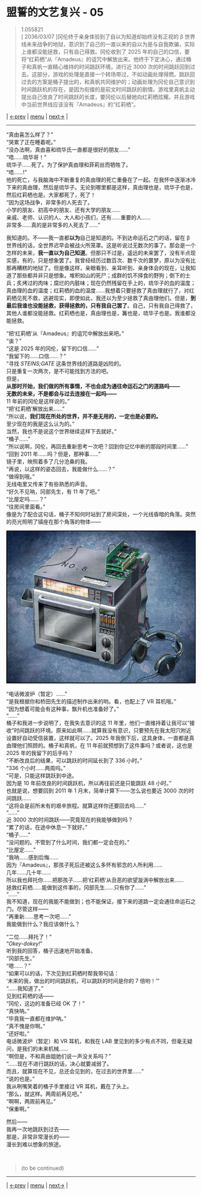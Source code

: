# 盟誓的文艺复兴 - 05
> 1.055821  
> [ 2036/03/07 ]冈伦终于亲身体验到了自以为知道却始终没有正视的 β 世界线未来战争的地狱，意识到了自己的一直以来的自以为是与自我欺骗，实际上谁都没能拯救，只有自己得救。冈伦收到了 2025 年的自己的口信，要将“红莉栖”从『Amadeus』的诅咒中解放出来。他终于下定决心，通过桶子和真帆一直精心维持的时间跳跃环境，进行近 3000 次的时间跳跃回到过去。这部分，游戏的处理是直接一个转场带过，不如动画处理得燃。跳跃回过去的方案是桶子提出的，和真帆共同维护的；动画处理为冈伦自己意识到时间跳跃机的存在，是因为衔接的是前文时间跳跃的剧情。游戏里真帆主动提出自己改良了时间跳跃的长度，要冈伦以后替她向红莉栖炫耀。并且游戏中当前世界线应该没有『Amadeus』的“红莉栖”。  

| [←prev](./0126) | [menu](../) | [next→](./0128) |

---

“真由喜怎么样了？”  
“哭累了正在睡着呢。”  
“没办法啊，真由喜和琉华氏一直都是很好的朋友……”  
“唔……琉华哥！”  
琉华子……死了。为了保护真由理和菲莉丝而牺牲了。  
“唔……!”  
他的死亡，与我脑海中不断重复的真由理的死亡重叠在了一起。在我怀中逐渐冰冷下来的真由理，然后是琉华子。无论到哪里都是这样，真由理也是，琉华子也是，然后红莉栖也是。大家都死了，死了！  
“因为这场战争，非常多的人死去了。  
 小学的朋友、初高中的朋友、还有大学的朋友……  
 亲戚、老师、认识的人、大人和小孩们，还有……重要的人……  
 非常多……真的是非常多的人死去了……”  

我知道的。不——我一直都**以为**自己是知道的。不到达命运石之门的话，留在 β 世界线的话，全世界迟早会被战火所笼罩。这是听说过无数次的事了。那会是一个怎样的未来，**我一直以为自己知道**。但那只不过是，遥远的未来罢了，没有半点现实感，有的，只是想象罢了。我曾经经历过数百次、数千次的噩梦，原以为没有比那再糟糕的地狱了。但是像这样，亲眼看到、亲耳听到、亲身体会的现在，让我知道了那些都并非只是想象。堆积如山的死尸；成群的饥不择食的野狗；倒下的士兵；炙烤过的肉味；腐烂的内脏味；现在仍然残留在手上的，琉华子的血的温度；真由理的血的温度；红莉栖的血的温度……我想着只要拯救了真由理就行了，对红莉栖见死不救，逃避现实，即使如此，我还以为至少拯救了真由理他们。但是，**到最后我谁也没能拯救，获得拯救的，只有我自己罢了**。自己，只有我自己得救了，其他人谁都没能拯救。红莉栖也是，真由理也是，篝也是，琉华子也是。我谁都没能拯救。  

“把‘红莉栖’从『Amadeus』的诅咒中解放出来吧。”  
“诶？”  
“这是 2025 年的冈伦，留下的口信……”  
“我留下的……口信……？”  
“寻找 *STEINS;GATE* 这条世界线的道路是凶险的。  
 只是重复一次两次，是不可能找到方法的吧。  
 但是，  
 **从那时开始，我们做的所有事情，不也会成为通往命运石之门的道路吗——**  
 **无数的未来，不是都会与过去连接在一起吗——**  
 11 年前的冈伦是这样说的。”  
“把‘红莉栖’解放出来……”  
“所以说，**我们现在所处的世界，并不是无用的，一定也是必要的。**  
 至少现在的我是这么认为的。”  
 当然，我也不是说这个世界继续这样下去就好。”  
“桶子……”  
“所以说啊，冈伦，再回去重新思考一次吧？回到你记忆中断的那段时间里……”  
“回到 2011 年……吗？但是，那种事……”  
镜子里，映照着多了几分沧桑的我。  
“再说，以这样的姿态回去，我能做什么……？”  
“做得到哦。”  
无线电里又传来了有些熟悉的声音。  
“好久不见呐，冈部先生，有 11 年了吧。”  
“比屋定吗……？”  
“往房间里面看。”  
像是为了配合这句话，桶子不知何时站到了房间深处，一个光线昏暗的角落。突然的亮光照明了镇座在那个角落的物体——  

![](../static/image/0127-1.png)

“电话微波炉（暂定）……”  
“是我根据你和桥田先生的描述制作出来的哟。看，也配上了 VR 耳机哦。”  
“因为想着可能会有这种事，飘升机也准备好了。”  
“……”  
桶子和我进一步说明了，在我失去意识的这 11 年里，他们一直维持着让我可以“接收”时间跳跃的环境。原来如此啊……就算我没有意识，只要预先在我太阳穴附近设置好自动受信装置，这样就可以了。2025 年我倒下后，这具身体，一直都是真由理他们照顾的。桶子和真帆，在 11 年前就预想到了这件事吗？或者说，这也是 2025 年的我留下的后手吗？  
“不断改良后的结果，可以跳跃的时间延长到了 336 小时。”  
“336 个小时……两周吗。”  
“可是，只能这样跳跃到中途。  
 因为是 10 年前改良的时间跳跃机，所以再往前还是只能跳跃 48 小时。”  
也就是说，想要回到 2011 年 1 月末，简单计算下——怎么说也要近 3000 次的时间跳跃……  
“这将会是前所未有的艰辛旅程。就算这样你还要回去吗……”  
“……”  
近 3000 次的时间跳跃——究竟现在的我能够做到吗？  
“累了的话，在途中休息一下就好。”  
“桶子……”  
“没问题的。不管到了什么时间，我们都一定会在的。”  
“比屋定……”  
“我呐……感到后悔……  
 因为『Amadeus』，那孩子死后还被这么多怀有邪念的人所利用……  
 几年……几十年……  
 所以我也拜托你……把那孩子……把‘红莉栖’从丑恶的欲望漩涡中解放出来……  
 拯救红莉栖……能做到这件事的，冈部先生……只有你了……”  
“……”  
我不知道，现在的我能不能做到；也不能保证，接下来的道路一定会通往命运石之门。尽管这样——  
“再重新……思考一次吧……”  
我能做到什么？我应该做什么？  

“二位……拜托了！”  
“*Okey-dokey!*”  
听到我的回答，桶子迅速地开始准备。  
“冈部先生。”  
“嗯……？”  
“如果可以的话，下次见到红莉栖时帮我带句话：  
 ‘未来的我，做出的时间跳跃机，可以跳跃的时间是你的 7 倍哟！’”  
“……我知道了。”  
见到红莉栖的话——  
“冈伦，这边的准备已经 OK 了！”  
“真快呐。”  
“毕竟我一直都在维护呐。”  
“真不愧是你啊。”  
“还好啦。”  
电话微波炉（暂定）和 VR 耳机，和我在 LAB 里见到的多少有点不同，但毫无疑问，是我们的未来机械……  
“啊但是，不和真由姐她们说一声没关系吗？”  
“……现在不进行跳跃的话，决心就要减弱了。  
 而且，就算现在不见，总还会见到的，在过去的世界里……”  
“说的也是。”  
我从咧嘴笑着的桶子手里接过 VR 耳机，戴在了头上。  
“那么，就这样。两周前再见吧。”  
“啊啊，两周前再见。”  
“保重啊。”  

然后——  
我再一次地跳跃到过去——  
那是，非常非常漫长的——  
漫长到难以想象的旅途。  


<br/>

> (to be continued)
---

| [←prev](./0126) | [menu](../) | [next→](./0128) |
